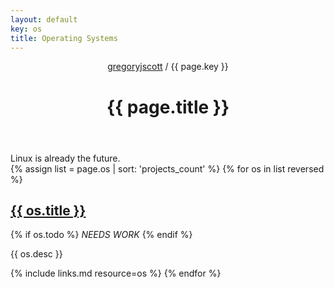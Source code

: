 ```yaml
---
layout: default
key: os
title: Operating Systems
---
```


<header>
  <nav>
    <a href="/">gregoryjscott</a> / {{ page.key }}
  </nav>

  <h1>{{ page.title }}</h1>
</header>

<section markdown="1">
Linux is already the future.
</section>

<section>
{% assign list = page.os | sort: 'projects_count' %}
{% for os in list reversed %}
  <h1><a href="{{ os.url }}">{{ os.title }}</a></h1>

  {% if os.todo %} *NEEDS WORK* {% endif %}

  <p>{{ os.desc }}</p>

  {% include links.md resource=os %}
{% endfor %}
</section>
